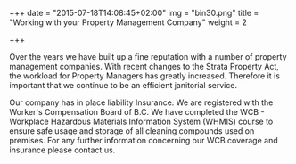 +++
date = "2015-07-18T14:08:45+02:00"
img = "bin30.png"
title = "Working with your Property Management Company"
weight = 2

+++

Over the years we have built up a fine reputation with a number of property management companies. With recent changes to the Strata Property Act, the workload for Property Managers has greatly increased. Therefore it is important that we continue to be an efficient janitorial service.

Our company has in place liability Insurance. We are registered with the Worker's Compensation Board of B.C. We have completed the WCB - Workplace Hazardous Materials Information System (WHMIS) course to ensure safe usage and storage of all cleaning compounds used on premises. For any further information concerning our WCB coverage and insurance please contact us.
